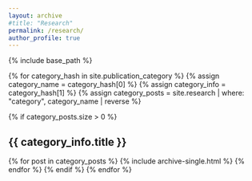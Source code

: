 ```yaml
---
layout: archive
#title: "Research"
permalink: /research/
author_profile: true
---
```


{% include base_path %}

{% for category_hash in site.publication_category %}
{% assign category_name = category_hash[0] %}
{% assign category_info = category_hash[1] %}
{% assign category_posts = site.research | where: "category", category_name | reverse %}

{% if category_posts.size > 0 %}
<h2 class="archive__subtitle">{{ category_info.title }}</h2>
{% for post in category_posts %}
{% include archive-single.html %}
{% endfor %}
{% endif %}
{% endfor %}
